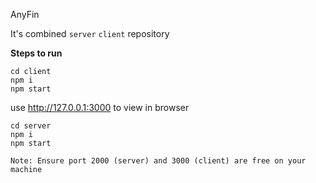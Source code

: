 AnyFin

It's combined `server` `client` repository

**Steps to run**
````
cd client
npm i
npm start
````
use http://127.0.0.1:3000 to view in browser

````
cd server
npm i
npm start
````

````
Note: Ensure port 2000 (server) and 3000 (client) are free on your machine

